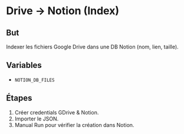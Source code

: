 # Drive → Notion (Index)
## But
Indexer les fichiers Google Drive dans une DB Notion (nom, lien, taille).
## Variables
- `NOTION_DB_FILES`
## Étapes
1. Créer credentials GDrive & Notion.
2. Importer le JSON.
3. Manual Run pour vérifier la création dans Notion.
